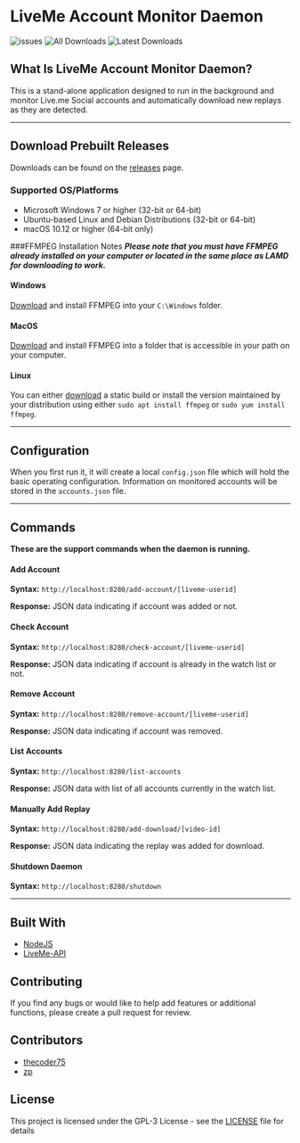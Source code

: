 # LiveMe Account Monitor Daemon

![issues](https://img.shields.io/github/issues-raw/thecoder75/lamd.svg?style=flat-square)
![All Downloads](https://img.shields.io/github/downloads/thecoder75/lamd/total.svg?style=flat-square&label=All+Releases+Downloaded)
![Latest Downloads](https://img.shields.io/github/downloads/thecoder75/lamd/latest/total.svg?style=flat-square&label=Latest+Release+Downloaded)

## What Is LiveMe Account Monitor Daemon?
This is a stand-alone application designed to run in the background and monitor Live.me Social accounts and automatically download new replays as they are detected.

* * *

## Download Prebuilt Releases

Downloads can be found on the [releases](https://github.com/thecoder75/lamd/releases) page.

### Supported OS/Platforms
- Microsoft Windows 7 or higher (32-bit or 64-bit)
- Ubuntu-based Linux and Debian Distributions (32-bit or 64-bit)
- macOS 10.12 or higher (64-bit only)

###FFMPEG Installation Notes
***Please note that you must have FFMPEG already installed on your computer or located in the same place as LAMD for downloading to work.***

#### Windows
[Download](http://www.ffmpeg.org) and install FFMPEG into your `C:\Windows` folder.

#### MacOS 
[Download](http://www.ffmpeg.org) and install FFMPEG into a folder that is accessible in your path on your computer.  

#### Linux
You can either [download](http://www.ffmpeg.org) a static build or install the version maintained by your distribution using either `sudo apt install ffmpeg` or `sudo yum install ffmpeg`.

* * *

## Configuration
When you first run it, it will create a local `config.json` file which will hold the basic operating configuration.  Information on monitored accounts will be stored in the `accounts.json` file.

* * *

## Commands
**These are the support commands when the daemon is running.**

#### Add Account
**Syntax:** `http://localhost:8280/add-account/[liveme-userid]`

**Response:** JSON data indicating if account was added or not.

#### Check Account
**Syntax:** `http://localhost:8280/check-account/[liveme-userid]`

**Response:** JSON data indicating if account is already in the watch list or not.

#### Remove Account
**Syntax:** `http://localhost:8280/remove-account/[liveme-userid]`

**Response:** JSON data indicating if account was removed.

#### List Accounts
**Syntax:** `http://localhost:8280/list-accounts`

**Response:** JSON data with list of all accounts currently in the watch list.

#### Manually Add Replay
**Syntax:** `http://localhost:8280/add-download/[video-id]`

**Response:** JSON data indicating the replay was added for download.

#### Shutdown Daemon
**Syntax:** `http://localhost:8280/shutdown`

* * *

## Built With
* [NodeJS](http://nodejs.org)
* [LiveMe-API](https://thecoder75.github.io/liveme-api)

## Contributing
If you find any bugs or would like to help add features or additional functions, please create a pull request for review.  

## Contributors
* [thecoder75](https://github.com/thecoder75)
* [zp](https://github.com/zp)

## License
This project is licensed under the GPL-3 License - see the [LICENSE](LICENSE) file for details
